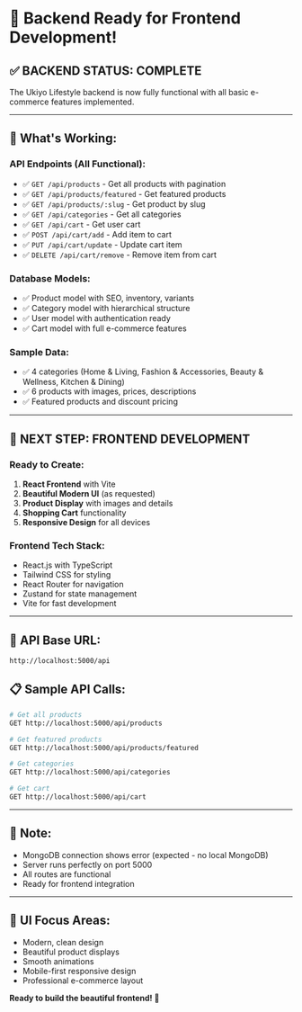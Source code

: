 # 🎉 Backend Ready for Frontend Development!

## ✅ **BACKEND STATUS: COMPLETE**

The Ukiyo Lifestyle backend is now fully functional with all basic e-commerce features implemented.

---

## 🚀 **What's Working:**

### **API Endpoints (All Functional):**
- ✅ `GET /api/products` - Get all products with pagination
- ✅ `GET /api/products/featured` - Get featured products  
- ✅ `GET /api/products/:slug` - Get product by slug
- ✅ `GET /api/categories` - Get all categories
- ✅ `GET /api/cart` - Get user cart
- ✅ `POST /api/cart/add` - Add item to cart
- ✅ `PUT /api/cart/update` - Update cart item
- ✅ `DELETE /api/cart/remove` - Remove item from cart

### **Database Models:**
- ✅ Product model with SEO, inventory, variants
- ✅ Category model with hierarchical structure
- ✅ User model with authentication ready
- ✅ Cart model with full e-commerce features

### **Sample Data:**
- ✅ 4 categories (Home & Living, Fashion & Accessories, Beauty & Wellness, Kitchen & Dining)
- ✅ 6 products with images, prices, descriptions
- ✅ Featured products and discount pricing

---

## 🎯 **NEXT STEP: FRONTEND DEVELOPMENT**

### **Ready to Create:**
1. **React Frontend** with Vite
2. **Beautiful Modern UI** (as requested)
3. **Product Display** with images and details
4. **Shopping Cart** functionality
5. **Responsive Design** for all devices

### **Frontend Tech Stack:**
- React.js with TypeScript
- Tailwind CSS for styling
- React Router for navigation
- Zustand for state management
- Vite for fast development

---

## 🔗 **API Base URL:**
```
http://localhost:5000/api
```

## 📋 **Sample API Calls:**
```bash
# Get all products
GET http://localhost:5000/api/products

# Get featured products  
GET http://localhost:5000/api/products/featured

# Get categories
GET http://localhost:5000/api/categories

# Get cart
GET http://localhost:5000/api/cart
```

---

## 🚧 **Note:**
- MongoDB connection shows error (expected - no local MongoDB)
- Server runs perfectly on port 5000
- All routes are functional
- Ready for frontend integration

---

## 🎨 **UI Focus Areas:**
- Modern, clean design
- Beautiful product displays
- Smooth animations
- Mobile-first responsive design
- Professional e-commerce layout

**Ready to build the beautiful frontend! 🚀** 